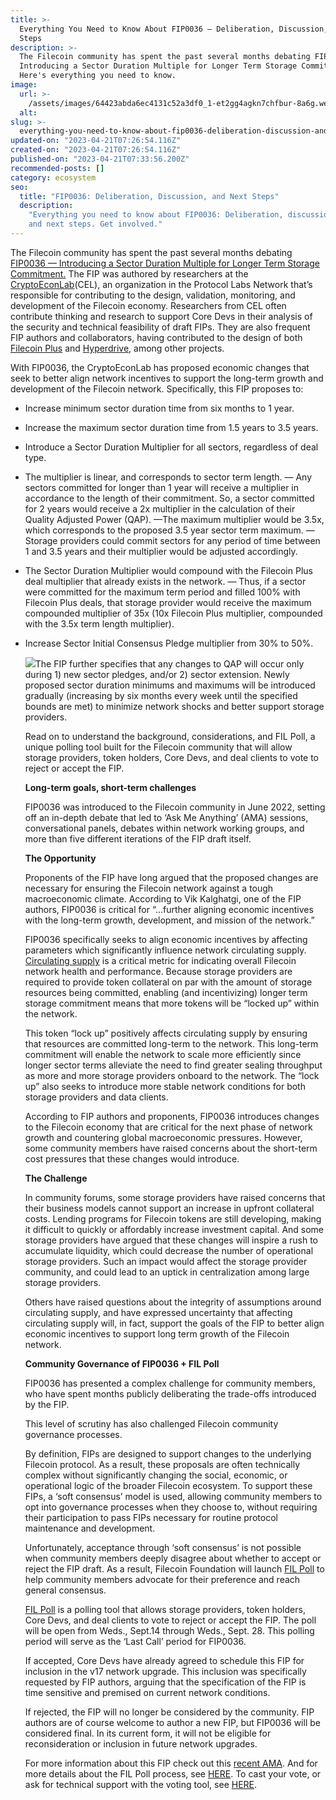 ```yaml
---
title: >-
  Everything You Need to Know About FIP0036 — Deliberation, Discussion, and Next
  Steps
description: >-
  The Filecoin community has spent the past several months debating FIP0036 —
  Introducing a Sector Duration Multiple for Longer Term Storage Commitment.
  Here's everything you need to know.
image:
  url: >-
    /assets/images/64423abda6ec4131c52a3df0_1-et2gg4agkn7chfbur-8a6g.webp
  alt:
slug: >-
  everything-you-need-to-know-about-fip0036-deliberation-discussion-and-next-steps
updated-on: "2023-04-21T07:26:54.116Z"
created-on: "2023-04-21T07:26:54.116Z"
published-on: "2023-04-21T07:33:56.200Z"
recommended-posts: []
category: ecosystem
seo:
  title: "FIP0036: Deliberation, Discussion, and Next Steps"
  description:
    "Everything you need to know about FIP0036: Deliberation, discussion,
    and next steps. Get involved."
---
```


The Filecoin community has spent the past several months debating [FIP0036 — Introducing a Sector Duration Multiple for Longer Term Storage Commitment.](https://github.com/filecoin-project/FIPs/blob/master/FIPS/fip-0036.md) The FIP was authored by researchers at the [CryptoEconLab](https://research.protocol.ai/groups/cryptoeconlab/)(CEL), an organization in the Protocol Labs Network that’s responsible for contributing to the design, validation, monitoring, and development of the Filecoin economy. Researchers from CEL often contribute thinking and research to support Core Devs in their analysis of the security and technical feasibility of draft FIPs. They are also frequent FIP authors and collaborators, having contributed to the design of both [Filecoin Plus](https://github.com/filecoin-project/FIPs/blob/master/FIPS/fip-0003.md) and [Hyperdrive](https://github.com/filecoin-project/FIPs/blob/master/FIPS/fip-0013.md), among other projects.

With FIP0036, the CryptoEconLab has proposed economic changes that seek to better align network incentives to support the long-term growth and development of the Filecoin network. Specifically, this FIP proposes to:

- Increase minimum sector duration time from six months to 1 year.

- Increase the maximum sector duration time from 1.5 years to 3.5 years.

- Introduce a Sector Duration Multiplier for all sectors, regardless of deal type.

- The multiplier is linear, and corresponds to sector term length.
  — Any sectors committed for longer than 1 year will receive a multiplier in accordance to the length of their commitment. So, a sector committed for 2 years would receive a 2x multiplier in the calculation of their Quality Adjusted Power (QAP).
  —The maximum multiplier would be 3.5x, which corresponds to the proposed 3.5 year sector term maximum.
  — Storage providers could commit sectors for any period of time between 1 and 3.5 years and their multiplier would be adjusted accordingly.

- The Sector Duration Multiplier would compound with the Filecoin Plus deal multiplier that already exists in the network.
  — Thus, if a sector were committed for the maximum term period and filled 100% with Filecoin Plus deals, that storage provider would receive the maximum compounded multiplier of 35x (10x Filecoin Plus multiplier, compounded with the 3.5x term length multiplier).

- Increase Sector Initial Consensus Pledge multiplier from 30% to 50%.

  ![](/assets/images/643e68b3809f6b3b46ce740c_1-ovn71sa_ni4z_pd90f4uwg.webp)The FIP further specifies that any changes to QAP will occur only during 1) new sector pledges, and/or 2) sector extension. Newly proposed sector duration minimums and maximums will be introduced gradually (increasing by six months every week until the specified bounds are met) to minimize network shocks and better support storage providers.

  Read on to understand the background, considerations, and FIL Poll, a unique polling tool built for the Filecoin community that will allow storage providers, token holders, Core Devs, and deal clients to vote to reject or accept the FIP.

  **Long-term goals, short-term challenges**

  FIP0036 was introduced to the Filecoin community in June 2022, setting off an in-depth debate that led to ‘Ask Me Anything’ (AMA) sessions, conversational panels, debates within network working groups, and more than five different iterations of the FIP draft itself.

  **The Opportunity**

  Proponents of the FIP have long argued that the proposed changes are necessary for ensuring the Filecoin network against a tough macroeconomic climate. According to Vik Kalghatgi, one of the FIP authors, FIP0036 is critical for “…further aligning economic incentives with the long-term growth, development, and mission of the network.”

  FIP0036 specifically seeks to align economic incentives by affecting parameters which significantly influence network circulating supply. [Circulating supply](https://filecoin.io/blog/filecoin-circulating-supply/) is a critical metric for indicating overall Filecoin network health and performance. Because storage providers are required to provide token collateral on par with the amount of storage resources being committed, enabling (and incentivizing) longer term storage commitment means that more tokens will be “locked up” within the network.

  This token “lock up” positively affects circulating supply by ensuring that resources are committed long-term to the network. This long-term commitment will enable the network to scale more efficiently since longer sector terms alleviate the need to find greater sealing throughput as more and more storage providers onboard to the network. The “lock up” also seeks to introduce more stable network conditions for both storage providers and data clients.

  According to FIP authors and proponents, FIP0036 introduces changes to the Filecoin economy that are critical for the next phase of network growth and countering global macroeconomic pressures. However, some community members have raised concerns about the short-term cost pressures that these changes would introduce.

  **The Challenge**

  In community forums, some storage providers have raised concerns that their business models cannot support an increase in upfront collateral costs. Lending programs for Filecoin tokens are still developing, making it difficult to quickly or affordably increase investment capital. And some storage providers have argued that these changes will inspire a rush to accumulate liquidity, which could decrease the number of operational storage providers. Such an impact would affect the storage provider community, and could lead to an uptick in centralization among large storage providers.

  Others have raised questions about the integrity of assumptions around circulating supply, and have expressed uncertainty that affecting circulating supply will, in fact, support the goals of the FIP to better align economic incentives to support long term growth of the Filecoin network.

  **Community Governance of FIP0036 + FIL Poll**

  FIP0036 has presented a complex challenge for community members, who have spent months publicly deliberating the trade-offs introduced by the FIP.

  This level of scrutiny has also challenged Filecoin community governance processes.

  By definition, FIPs are designed to support changes to the underlying Filecoin protocol. As a result, these proposals are often technically complex without significantly changing the social, economic, or operational logic of the broader Filecoin ecosystem. To support these FIPs, a ‘soft consensus’ model is used, allowing community members to opt into governance processes when they choose to, without requiring their participation to pass FIPs necessary for routine protocol maintenance and development.

  Unfortunately, acceptance through ‘soft consensus’ is not possible when community members deeply disagree about whether to accept or reject the FIP draft. As a result, Filecoin Foundation will launch [FIL Poll](https://filpoll.io/about) to help community members advocate for their preference and reach general consensus.

  [FIL Poll](https://filpoll.io/about) is a polling tool that allows storage providers, token holders, Core Devs, and deal clients to vote to reject or accept the FIP. The poll will be open from Weds., Sept.14 through Weds., Sept. 28. This polling period will serve as the ‘Last Call’ period for FIP0036.

  If accepted, Core Devs have already agreed to schedule this FIP for inclusion in the v17 network upgrade. This inclusion was specifically requested by FIP authors, arguing that the specification of the FIP is time sensitive and premised on current network conditions.

  If rejected, the FIP will no longer be considered by the community. FIP authors are of course welcome to author a new FIP, but FIP0036 will be considered final. In its current form, it will not be eligible for reconsideration or inclusion in future network upgrades.

  For more information about this FIP check out this [recent AMA](https://www.youtube.com/watch?v=Z6T4AiOpxJU). And for more details about the FIL Poll process, see [HERE](https://github.com/filecoin-project/FIPs/discussions/464). To cast your vote, or ask for technical support with the voting tool, see [HERE](https://pl-strflt.notion.site/How-to-sign-a-vote-on-FilPoll-using-Lotus-Glif-95d9b0a32f9c48858574f9cb072c054b).
